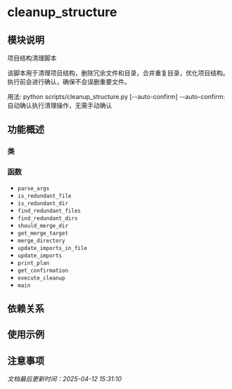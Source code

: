# cleanup_structure

## 模块说明
项目结构清理脚本

该脚本用于清理项目结构，删除冗余文件和目录，合并重复目录，优化项目结构。
执行前会进行确认，确保不会误删重要文件。

用法:
    python scripts/cleanup_structure.py [--auto-confirm]
        --auto-confirm: 自动确认执行清理操作，无需手动确认

## 功能概述

### 类


### 函数

- `parse_args`
- `is_redundant_file`
- `is_redundant_dir`
- `find_redundant_files`
- `find_redundant_dirs`
- `should_merge_dir`
- `get_merge_target`
- `merge_directory`
- `update_imports_in_file`
- `update_imports`
- `print_plan`
- `get_confirmation`
- `execute_cleanup`
- `main`

## 依赖关系

## 使用示例

## 注意事项

*文档最后更新时间：2025-04-12 15:31:10*